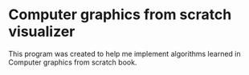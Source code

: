 # Computer graphics from scratch visualizer

This program was created to help me implement algorithms learned in
Computer graphics from scratch book.